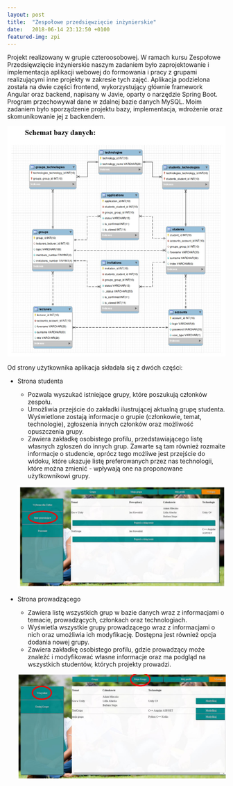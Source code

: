 ```yaml
---
layout: post
title:  "Zespołowe przedsięwzięcie inżynierskie"
date:   2018-06-14 23:12:50 +0100
featured-img: zpi
---
```

Projekt realizowany w grupie czteroosobowej. W ramach kursu Zespołowe Przedsięwzięcie inżynierskie naszym zadaniem było zaprojektowanie i implementacja aplikacji webowej do formowania i pracy z grupami realizującymi inne projekty w zakresie tych zajęć. 
Aplikacja podzielona została na dwie części frontend, wykorzystujący głównie framework Angular oraz backend, napisany w Javie, oparty o narzędzie Spring Boot. Program przechowywał dane w zdalnej bazie danych MySQL. Moim zadaniem było sporządzenie projektu bazy, implementacja, wdrożenie oraz skomunikowanie jej z backendem.

![](https://raw.githubusercontent.com/jacekbla/jacekbla.github.io/master/assets/img/posts/content/zpi/scheme.jpg)

Od strony użytkownika aplikacja składała się z dwóch części: 
- Strona studenta 
    - Pozwala wyszukać istniejące grupy, które poszukują członków zespołu.
    - Umożliwia przejście do zakładki ilustrującej aktualną grupę studenta. Wyświetlone zostają informacje o grupie (członkowie, temat, technologie), zgłoszenia innych członków oraz możliwość opuszczenia grupy.
    - Zawiera zakładkę osobistego profilu, przedstawiającego listę własnych zgłoszeń do innych grup. Zawarte są tam również rozmaite informacje o studencie, oprócz tego możliwe jest przejście do widoku, które ukazuje listę preferowanych przez nas technologii, które można zmienić - wpływają one na proponowane użytkownikowi grupy.

    ![](https://raw.githubusercontent.com/jacekbla/jacekbla.github.io/master/assets/img/posts/content/zpi/student.jpg)

- Strona prowadzącego
    - Zawiera listę wszystkich grup w bazie danych wraz z informacjami o temacie, prowadzących, członkach oraz technologiach.
    - Wyświetla wszystkie grupy prowadzącego wraz z informacjami o nich oraz umożliwia ich modyfikację. Dostępna jest również opcja dodania nowej grupy.
    - Zawiera zakładkę osobistego profilu, gdzie prowadzący może znaleźć i modyfikować własne informacje oraz ma podgląd na wszystkich studentów, których projekty prowadzi.

    ![](https://raw.githubusercontent.com/jacekbla/jacekbla.github.io/master/assets/img/posts/content/zpi/leader.jpg)